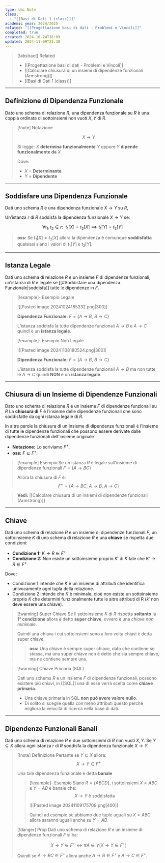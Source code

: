 ```yaml
---
type: Uni Note
class:
  - "[[Basi di Dati 1 (class)]]"
academic year: 2024/2025
related: "[[Progettazione basi di dati - Problemi e Vincoli]]"
completed: true
created: 2024-10-24T18:09
updated: 2024-11-09T21:30
---
```

>[!abstract] Related
>- [[Progettazione basi di dati - Problemi e Vincoli]]
>- [[Calcolare chiusura di un insiemi di dipendenze funzionali (Armstrong)]]
>- [[Basi di Dati 1 (class)]]

---
## Definizione di Dipendenza Funzionale

Dato uno schema di relazione $R$, una dipendenza funzionale su $R$ è una coppia ordinata di sottoinsiemi non vuoti $X,Y$ di $R$.

>[!note] Notazione
>
>$$
>X \to  Y
>$$
>
>Si legge: $X$ **determina funzionalmente** $Y$ oppure $Y$ **dipende funzionalmente da** $X$
>
>Dove:
>- $X$ = **Determinante**
>- $Y$ = **Dipendente**

---
## Soddisfare una Dipendenza Funzionale

Dati uno schema $R$ e una dipendenza funzionale $X \to Y$ su $R$, 

Un’istanza $r$ di $R$ soddisfa la dipendenza funzionale $X \to Y$ se:

$$
\forall  t_{1}, t_{2} \in r:\ \ t_{1}[X] = t_{2}[X] \implies t_{1}[Y] = t_{2}[Y] 
$$

>**oss:** Se $t_{1}​[X] \not= t_{2}[X]$ allora la dipendenza è comunque **soddisfatta** qualsiasi siano i valori di $t_{1}​[Y]$ e $t_{2}​[Y]$.

---
## Istanza Legale

Dati uno schema di relazione $R$ e un insieme $F$ di dipendenze funzionali, un’istanza di $R$ è legale se [[#Soddisfare una dipendenza Funzionale|soddisfa]] tutte le dipendenze in $F$.

>[!example]- Esempio Legale
>
>![[Pasted image 20241024185332.png|300]]
>
>**Dipendenza Funzionale:** $F = \{A \to B,\ B \to C \}$
>
>L’istanza soddisfa la tutte dipendenze funzionali $A \to B$ e $A \to C$ quindi è un **istanza legale**.

>[!example]- Esempio Non Legale
>
>![[Pasted image 20241108180524.png|300]]
>
>**Dipendenza Funzionale:** $F = \{A \to B,\ B \to C \}$
>
>L’istanza soddisfa la tutte dipendenze funzionali $A \to B$ ma non  tutte le $A \to C$ quindi **NON** è un **istanza legale**.

---
## Chiusura di un Insieme di Dipendenze Funzionali

Dato uno schema di relazione $R$ e un insieme $F$ di dipendenze funzionali su $R$ La **chiusura di** $F$ è l’insieme delle dipendenze funzionali che sono soddisfatte da ogni istanza legale di $R$.

In altre parole la chiusura di un insieme di dipendenze funzionali è l'insieme di tutte le dipendenze funzionali che possono essere derivate dalle dipendenze funzionali dell'insieme originale

- **Notazione:** Lo scriviamo $F^{+}$.
- **oss:** $F \subseteq F^{+}.$

>[!example] Esempio
>Se un istanza $R$ è legale sull'insieme di dipendenze funzionali $F = \{ A \to BC \}$
>
>Allora la chiusura di $F$ è: 
>$$
>F^{+} = \{ A \to BC,\ A \to B,\ A \to C \}
>$$

>**Vedi:** [[Calcolare chiusura di un insiemi di dipendenze funzionali (Armstrong)]]

---
## Chiave

Dati uno schema di relazione $R$ e un insieme di dipendenze funzionali $F$, un sottoinsieme $K$ di uno schema di relazione $R$ è una **chiave** se rispetta due condizioni:
- **Condizione 1:** $K \to R \in F^{+}$ 
- **Condizione 2:** Non esiste un sottoinsieme proprio $K'$ di $K$ tale che $K' \to R \in F^{+}$

Dove:
- Condizione 1 intende che $K$ è un insieme di attributi che identifica univocamente ogni tupla della relazione.
- Condizione 2 intende che $K$ è minimale, cioè non esiste un sottoinsieme proprio $K$ che determini funzionalmente tutte le altre attributi di R ($k'$ non deve essere una chiave).

>[!warning] Super Chiave
>Se il sottoinsieme $K$ di $R$ rispetta **soltanto** la **1° condizione** allora è detto **super chiave**, ovvero è una *chiave non minimale*.
>
>Quindi una chiava i cui sottoinsiemi sono a loro volta chiavi è detta super chiave.
>
>>**oss:** Una chiave è sempre super chiave, dato che contiene se stessa, ma una super chiave non è detto che sia sempre chiave, ma ne contiene sempre una.

>[!warning] Chiave Primaria (SQL)
>
>Dati uno schema $R$ e un insieme $F$ di dipendenze funzionali, possono esistere più chiavi, in [[SQL]] una di esse verrà scelta come **chiave primaria**.
>- Una chiave primaria in SQL **non può avere valore nullo**.
>- Di solito si sceglie quella con meno attributi questo perché migliora la velocità di ricerca nella base di dati.

---
## Dipendenze Funzionali Banali

Dati uno schema di relazione $R$ e due sottoinsiemi di $R$ non vuoti $X,Y$.  Se $Y \subseteq X$ allora ogni istanza $r$ di $R$ soddisfa la dipendenza funzionale $X \to Y$.

>[!note] Definizione
>Pertante se $Y \subseteq X$ allora:
>$$
>X \to  Y \in F^{+}
>$$
>
>Una tale dipendenza funzionale è detta **banale**
>
>>[!example]- Esempio
>>Siano $R = \{ ABCD \}$, i sottoinsiemi $X = ABC$ e $Y= AB$ è banale che:
>>$$
>>X \to  Y \ \text{è soddisfatta} 
>>$$
>>
>>![[Pasted image 20241109175709.png|400]]
>>
>>Quindi ad esempio se abbiamo due tuple uguali su $X=ABC$ allora saranno uguali anche su $Y=AB$.

>[!danger] Prop
>Dati uno schema di relazione $R$ e un insieme di dipendenze funzionali $F$ si ha:
>
>$$
>X \to Y \in F^{+} \iff \forall A \in Y (X \to  Y\in F^{+}) 
>$$
>
>Quindi se $A \to BC \in F^{+}$ allora anche $A \to B \in F^{+}$ e $A \to C \in F^{+}$.
